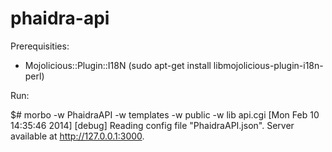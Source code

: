 phaidra-api 
===========

Prerequisities:

* Mojolicious::Plugin::I18N
(sudo apt-get install libmojolicious-plugin-i18n-perl)

Run:

$# morbo -w PhaidraAPI -w templates -w public -w lib api.cgi
[Mon Feb 10 14:35:46 2014] [debug] Reading config file "PhaidraAPI.json".
Server available at http://127.0.0.1:3000.
